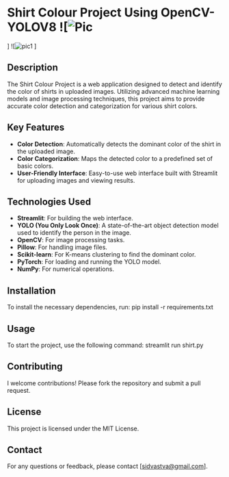 # Shirt Colour Project Using OpenCV-YOLOV8 ![![Pic](https://github.com/user-attachments/assets/c96503d9-e2b4-4512-89f2-09e42a8c9075)
] ![![pic1](https://github.com/user-attachments/assets/0ba26c58-de58-450f-b9e8-4d70885e0030)
]

## Description
The Shirt Colour Project is a web application designed to detect and identify the color of shirts in uploaded images. Utilizing advanced machine learning models and image processing techniques, this project aims to provide accurate color detection and categorization for various shirt colors.

## Key Features
- **Color Detection**: Automatically detects the dominant color of the shirt in the uploaded image.
- **Color Categorization**: Maps the detected color to a predefined set of basic colors.
- **User-Friendly Interface**: Easy-to-use web interface built with Streamlit for uploading images and viewing results.

## Technologies Used
- **Streamlit**: For building the web interface.
- **YOLO (You Only Look Once)**: A state-of-the-art object detection model used to identify the person in the image.
- **OpenCV**: For image processing tasks.
- **Pillow**: For handling image files.
- **Scikit-learn**: For K-means clustering to find the dominant color.
- **PyTorch**: For loading and running the YOLO model.
- **NumPy**: For numerical operations.

## Installation
To install the necessary dependencies, run:
pip install -r requirements.txt

## Usage
To start the project, use the following command:
streamlit run shirt.py

## Contributing
I welcome contributions! Please fork the repository and submit a pull request.

## License
This project is licensed under the MIT License.

## Contact
For any questions or feedback, please contact [sidvastva@gmail.com].

